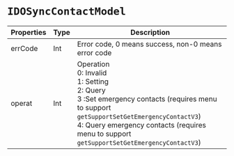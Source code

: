 # `IDOSyncContactModel`

| Properties | Type | Description |
| ----------- | ------- | ------------ |
| errCode | Int | Error code, 0 means success, non-0 means error code |
| operat | Int | Operation<br/>0: Invalid<br/>1: Setting<br/>2: Query<br/>3 :Set emergency contacts (requires menu to support `getSupportSetGetEmergencyContactV3`)<br/>4: Query emergency contacts (requires menu to support `getSupportSetGetEmergencyContactV3`) |
